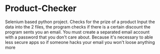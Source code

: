 # Product-Checker
Selenium based python project. Checks for the prize of a product 
Input the data into the 2 files, the program checks if there is a certain discount the program sents you an email.
You must create a separated email account with a password that you don't care about. Because it's necessary to able less secure apps so if someone hacks your email you won't loose anything more
